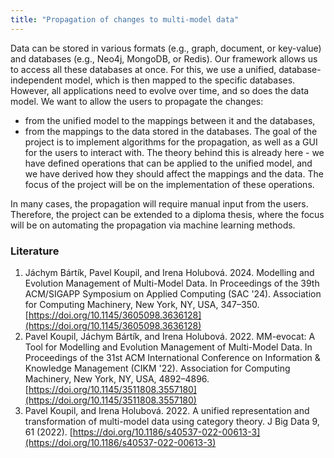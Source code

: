 ```yaml
---
title: "Propagation of changes to multi-model data"
---
```


Data can be stored in various formats (e.g., graph, document, or key-value) and databases (e.g., Neo4j, MongoDB, or Redis). Our framework allows us to access all these databases at once. For this, we use a unified, database-independent model, which is then mapped to the specific databases. However, all applications need to evolve over time, and so does the data model. We want to allow the users to propagate the changes:
- from the unified model to the mappings between it and the databases,
- from the mappings to the data stored in the databases.
The goal of the project is to implement algorithms for the propagation, as well as a GUI for the users to interact with. The theory behind this is already here - we have defined operations that can be applied to the unified model, and we have derived how they should affect the mappings and the data. The focus of the project will be on the implementation of these operations.

In many cases, the propagation will require manual input from the users. Therefore, the project can be extended to a diploma thesis, where the focus will be on automating the propagation via machine learning methods.

### Literature

1. Jáchym Bártík, Pavel Koupil, and Irena Holubová. 2024. Modelling and Evolution Management of Multi-Model Data. In Proceedings of the 39th ACM/SIGAPP Symposium on Applied Computing (SAC '24). Association for Computing Machinery, New York, NY, USA, 347–350. [https://doi.org/10.1145/3605098.3636128](https://doi.org/10.1145/3605098.3636128)
2. Pavel Koupil, Jáchym Bártík, and Irena Holubová. 2022. MM-evocat: A Tool for Modelling and Evolution Management of Multi-Model Data. In Proceedings of the 31st ACM International Conference on Information & Knowledge Management (CIKM '22). Association for Computing Machinery, New York, NY, USA, 4892–4896. [https://doi.org/10.1145/3511808.3557180](https://doi.org/10.1145/3511808.3557180)
3. Pavel Koupil, and Irena Holubová. 2022. A unified representation and transformation of multi-model data using category theory. J Big Data 9, 61 (2022). [https://doi.org/10.1186/s40537-022-00613-3](https://doi.org/10.1186/s40537-022-00613-3)

<!-- **This project is currently available.** -->
